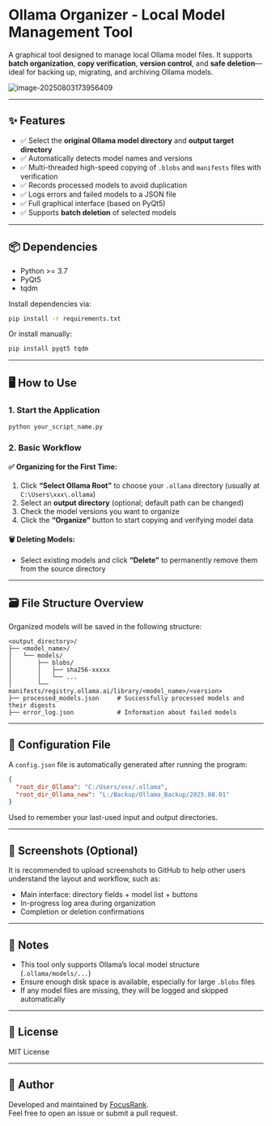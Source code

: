 # Ollama Organizer - Local Model Management Tool

A graphical tool designed to manage local Ollama model files. It supports **batch organization**, **copy verification**, **version control**, and **safe deletion**—ideal for backing up, migrating, and archiving Ollama models.

![image-20250803173956409](./assets/image-20250803173956409.png)

---

## ✨ Features

- ✅ Select the **original Ollama model directory** and **output target directory**
- ✅ Automatically detects model names and versions
- ✅ Multi-threaded high-speed copying of `.blobs` and `manifests` files with verification
- ✅ Records processed models to avoid duplication
- ✅ Logs errors and failed models to a JSON file
- ✅ Full graphical interface (based on PyQt5)
- ✅ Supports **batch deletion** of selected models

---

## 📦 Dependencies

- Python >= 3.7
- PyQt5
- tqdm

Install dependencies via:

```bash
pip install -r requirements.txt
```

Or install manually:

```bash
pip install pyqt5 tqdm
```

---

## 🖥️ How to Use

### 1. Start the Application

```bash
python your_script_name.py
```

### 2. Basic Workflow

#### ✅ Organizing for the First Time:
1. Click **“Select Ollama Root”** to choose your `.ollama` directory (usually at `C:\Users\xxx\.ollama`)
2. Select an **output directory** (optional; default path can be changed)
3. Check the model versions you want to organize
4. Click the **“Organize”** button to start copying and verifying model data

#### 🗑️ Deleting Models:
- Select existing models and click **“Delete”** to permanently remove them from the source directory

---

## 🗃️ File Structure Overview

Organized models will be saved in the following structure:

```
<output_directory>/
├── <model_name>/
│   └── models/
│       ├── blobs/
│       │   ├── sha256-xxxxx
│       │   └── ...
│       └── manifests/registry.ollama.ai/library/<model_name>/<version>
├── processed_models.json     # Successfully processed models and their digests
├── error_log.json            # Information about failed models
```

---

## 📝 Configuration File

A `config.json` file is automatically generated after running the program:

```json
{
  "root_dir_Ollama": "C:/Users/xxx/.ollama",
  "root_dir_Ollama_new": "L:/Backup/Ollama_Backup/2025.08.01"
}
```

Used to remember your last-used input and output directories.

---

## 🧪 Screenshots (Optional)

It is recommended to upload screenshots to GitHub to help other users understand the layout and workflow, such as:

- Main interface: directory fields + model list + buttons
- In-progress log area during organization
- Completion or deletion confirmations

---

## 🚧 Notes

- This tool only supports Ollama’s local model structure (`.ollama/models/...`)
- Ensure enough disk space is available, especially for large `.blobs` files
- If any model files are missing, they will be logged and skipped automatically

---

## 📜 License

MIT License

---

## 👤 Author

Developed and maintained by [FocusRank](https://github.com/FocusRank).  
Feel free to open an issue or submit a pull request.
